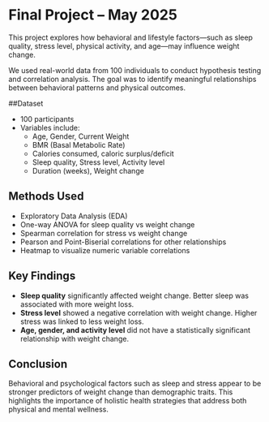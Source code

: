 # Final Project – May 2025

This project explores how behavioral and lifestyle factors—such as sleep quality, stress level, physical activity, and age—may influence weight change.

We used real-world data from 100 individuals to conduct hypothesis testing and correlation analysis. The goal was to identify meaningful relationships between behavioral patterns and physical outcomes.

##Dataset

- 100 participants
- Variables include:
  - Age, Gender, Current Weight
  - BMR (Basal Metabolic Rate)
  - Calories consumed, caloric surplus/deficit
  - Sleep quality, Stress level, Activity level
  - Duration (weeks), Weight change

## Methods Used

- Exploratory Data Analysis (EDA)
- One-way ANOVA for sleep quality vs weight change
- Spearman correlation for stress vs weight change
- Pearson and Point-Biserial correlations for other relationships
- Heatmap to visualize numeric variable correlations

##  Key Findings

- **Sleep quality** significantly affected weight change. Better sleep was associated with more weight loss.
- **Stress level** showed a negative correlation with weight change. Higher stress was linked to less weight loss.
- **Age, gender, and activity level** did not have a statistically significant relationship with weight change.

##  Conclusion

Behavioral and psychological factors such as sleep and stress appear to be stronger predictors of weight change than demographic traits. This highlights the importance of holistic health strategies that address both physical and mental wellness.
